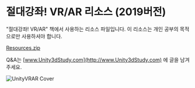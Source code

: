 # 절대강좌! VR/AR 리소스 (2019버전)

"절대강좌! VR/AR" 책에서 사용하는 리소스 파일입니다.
이 리소스는 개인 공부의 목적으로만 사용하셔야 합니다.

[Resources.zip](https://github.com/IndieGameMaker/VR2019/raw/master/Resources.zip)

Q&A는 [www.Unity3dStudy.com](http://www.Unity3dStudy.com) 에 글을 남겨주세요.

![UnityVRAR Cover](http://IndieGameMaker.github.io/images/books/unityvrar_cover.png)

